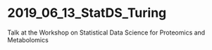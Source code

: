 # 2019_06_13_StatDS_Turing
Talk at the Workshop on Statistical Data Science for Proteomics and Metabolomics
